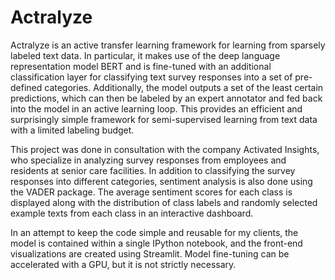 # Actralyze

Actralyze is an active transfer learning framework for learning from sparsely labeled text data. In particular, it makes use of the deep language representation model BERT and is fine-tuned with an additional classification layer for classifying text survey responses into a set of pre-defined categories. Additionally, the model outputs a set of the least certain predictions, which can then be labeled by an expert annotator and fed back into the model in an active learning loop. This provides an efficient and surprisingly simple framework for semi-supervised learning from text data with a limited labeling budget. 

This project was done in consultation with the company Activated Insights, who specialize in analyzing survey responses from employees and residents at senior care facilities. In addition to classifying the survey responses into different categories, sentiment analysis is also done using the VADER package. The average sentiment scores for each class is displayed along with the distribution of class labels and randomly selected example texts from each class in an interactive dashboard.

In an attempt to keep the code simple and reusable for my clients, the model is contained within a single IPython notebook, and the front-end visualizations are created using Streamlit. Model fine-tuning can be accelerated with a GPU, but it is not strictly necessary.
